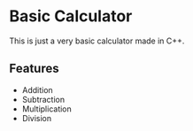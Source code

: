 # Basic Calculator
This is just a very basic calculator made in C++.

## Features
- Addition
- Subtraction
- Multiplication
- Division
